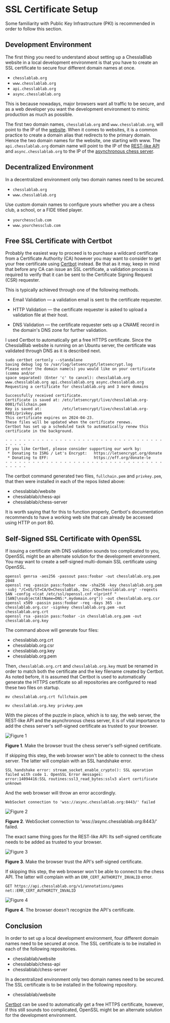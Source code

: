 # SSL Certificate Setup

Some familiarity with Public Key Infrastructure (PKI) is recommended in order to follow this section.

## Development Environment

The first thing you need to understand about setting up a ChesslaBlab website in a local development environment is that you have to create an SSL certificate to secure four different domain names at once.

- `chesslablab.org`
- `www.chesslablab.org`
- `api.chesslablab.org`
- `async.chesslablab.org`

This is because nowadays, major browsers want all traffic to be secure, and as a web developer you want the development environment to mimic production as much as possible.

The first two domain names, `chesslablab.org` and `www.chesslablab.org`, will point to the IP of the [website](https://github.com/chesslablab/website). When it comes to websites, it is a common practice to create a domain alias that redirects to the primary domain. Hence the two domain names for the website, one starting with www. The `api.chesslablab.org` domain name will point to the IP of the [REST-like API](https://github.com/chesslablab/chess-api) and `async.chesslablab.org` to the IP of the [asynchronous chess server](https://github.com/chesslablab/chess-server).

## Decentralized Environment

In a decentralized environment only two domain names need to be secured.

- `chesslablab.org`
- `www.chesslablab.org`

Use custom domain names to configure yours whether you are a chess club, a school, or a FIDE titled player.

- `yourchessclub.com`
- `www.yourchessclub.com`

## Free SSL Certificate with Certbot

Probably the easiest way to proceed is to purchase a wildcard certificate from a Certificate Authority (CA) however you may want to consider to get your free certificate using [Certbot](https://certbot.eff.org/) instead. Be that as it may, keep in mind that before any CA can issue an SSL certificate, a validation process is required to verify that it can be sent to the Certificate Signing Request (CSR) requester.

This is typically achieved through one of the following methods.

- Email Validation — a validation email is sent to the certificate requester.

- HTTP Validation — the certificate requester is asked to upload a validation file at their host.

- DNS Validation — the certificate requester sets up a CNAME record in the domain's DNS zone for further validation.

I used Certbot to automatically get a free HTTPS certificate. Since the ChesslaBlab website is running on an Ubuntu server, the certificate was validated through DNS as it is described next.

```text
sudo certbot certonly --standalone
Saving debug log to /var/log/letsencrypt/letsencrypt.log
Please enter the domain name(s) you would like on your certificate (comma and/or
space separated) (Enter 'c' to cancel): chesslablab.org www.chesslablab.org api.chesslablab.org async.chesslablab.org
Requesting a certificate for chesslablab.org and 3 more domains

Successfully received certificate.
Certificate is saved at: /etc/letsencrypt/live/chesslablab.org-0001/fullchain.pem
Key is saved at:         /etc/letsencrypt/live/chesslablab.org-0001/privkey.pem
This certificate expires on 2024-04-23.
These files will be updated when the certificate renews.
Certbot has set up a scheduled task to automatically renew this certificate in the background.

- - - - - - - - - - - - - - - - - - - - - - - - - - - - - - - - - - - - - - - -
If you like Certbot, please consider supporting our work by:
 * Donating to ISRG / Let's Encrypt:   https://letsencrypt.org/donate
 * Donating to EFF:                    https://eff.org/donate-le
- - - - - - - - - - - - - - - - - - - - - - - - - - - - - - - - - - - - - - - -
```

The certbot command generated two files, `fullchain.pem` and `privkey.pem`, that then were installed in each of the repos listed above:

- chesslablab/website
- chesslablab/chess-api
- chesslablab/chess-server

It is worth saying that for this to function properly, Certbot's documentation recommends to have a working web site that can already be accessed using HTTP on port 80.

## Self-Signed SSL Certificate with OpenSSL

If issuing a certificate with DNS validation sounds too complicated to you, OpenSSL might be an alternate solution for the development environment. You may want to create a self-signed multi-domain SSL certificate using OpenSSL.

```text
openssl genrsa -aes256 -passout pass:foobar -out chesslablab.org.pem 2048
openssl req -passin pass:foobar -new -sha256 -key chesslablab.org.pem -subj "/C=US/ST=CA/O=ChesslaBlab, Inc./CN=chesslablab.org" -reqexts SAN -config <(cat /etc/ssl/openssl.cnf <(printf "[SAN]\nsubjectAltName=DNS:*.mydomain.org")) -out chesslablab.org.csr
openssl x509 -passin pass:foobar -req -days 365 -in chesslablab.org.csr -signkey chesslablab.org.pem -out chesslablab.org.crt
openssl rsa -passin pass:foobar -in chesslablab.org.pem -out chesslablab.org.key
```

The command above will generate four files:

- chesslablab.org.crt
- chesslablab.org.csr
- chesslablab.org.key
- chesslablab.org.pem

Then, `chesslablab.org.crt` and `chesslablab.org.key` must be renamed in order to match both the certificate and the key filename created by Certbot. As noted before, it is assumed that Certbot is used to automatically generate the HTTPS certificate so all repositories are configured to read these two files on startup.

```text
mv chesslablab.org.crt fullchain.pem
```

```text
mv chesslablab.org.key privkey.pem
```

With the pieces of the puzzle in place, which is to say, the web server, the REST-like API and the asynchronous chess server, it is of vital importance to add the chess server's self-signed certificate as trusted to your browser.

![Figure 1](https://raw.githubusercontent.com/chesslablab/website/main/docs/ssl-certificate-setup_01.png)

**Figure 1**. Make the browser trust the chess server's self-signed certificate.

If skipping this step, the web browser won't be able to connect to the chess server. The latter will complain with an SSL handshake error.

```text
SSL handshake error: stream_socket_enable_crypto(): SSL operation failed with code 1. OpenSSL Error messages:
error:14094416:SSL routines:ssl3_read_bytes:sslv3 alert certificate unknown
```

And the web browser will throw an error accordingly.

```text
WebSocket connection to 'wss://async.chesslablab.org:8443/' failed
```

![Figure 2](https://raw.githubusercontent.com/chesslablab/website/main/docs/ssl-certificate-setup_02.png)

**Figure 2**. WebSocket connection to 'wss://async.chesslablab.org:8443/' failed.

The exact same thing goes for the REST-like API: Its self-signed certificate needs to be added as trusted to your browser.

![Figure 3](https://raw.githubusercontent.com/chesslablab/website/main/docs/ssl-certificate-setup_03.png)

**Figure 3**. Make the browser trust the API's self-signed certificate.

If skipping this step, the web browser won't be able to connect to the chess API. The latter will complain with an `ERR_CERT_AUTHORITY_INVALID` error.

```text
GET https://api.chesslablab.org/v1/annotations/games net::ERR_CERT_AUTHORITY_INVALID
```

![Figure 4](https://raw.githubusercontent.com/chesslablab/website/main/docs/ssl-certificate-setup_04.png)

**Figure 4**. The browser doesn't recognize the API's certificate.

## Conclusion

In order to set up a local development environment, four different domain names need to be secured at once. The SSL certificate is to be installed in each of the following repositories.

- chesslablab/website
- chesslablab/chess-api
- chesslablab/chess-server

In a decentralized environment only two domain names need to be secured. The SSL certificate is to be installed in the following repository.

- chesslablab/website

[Certbot](https://certbot.eff.org/) can be used to automatically get a free HTTPS certificate, however, if this still sounds too complicated, OpenSSL might be an alternate solution for the development environment.
